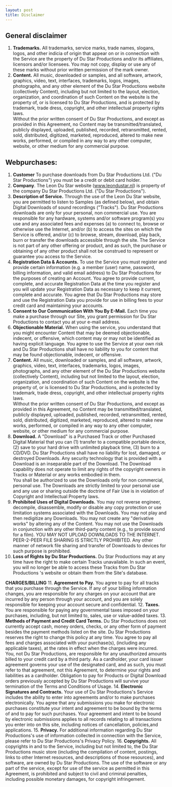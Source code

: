 ```yaml
---
layout: post
title: Disclaimer
---
```

General disclaimer
------------------

  
1. **Trademarks.** All trademarks, service marks, trade names, slogans, logos, and other indicia of origin that appear on or in connection with the Service are the property of Du Star Productions and/or its affiliates, licensors and/or licensees. You may not copy, display or use any of these marks without prior written permission of the mark owner.
2. **Content.** All music, downloaded or samples, and all software, artwork, graphics, video, text, interfaces, trademarks, logos, images, photographs, and any other element of the Du Star Productions website (collectively Content), including but not limited to the layout, election, organization, and coordination of such Content on the website is the property of, or is licensed to Du Star Productions, and is protected by trademark, trade dress, copyright, and other intellectual property rights laws.   
Without the prior written consent of Du Star Productions, and except as provided in this Agreement, no Content may be transmitted/translated, publicly displayed, uploaded, published, recorded, retransmitted, rented, sold, distributed, digitized, marketed, reproduced, altered to make new works, performed, or compiled in any way to any other computer, website, or other medium for any commercial purpose.

  
Webpurchases:
-------------

  
1. **Customer** To purchase downloads from Du Star Productions Ltd. ("Du Star Productions") you must be a credit or debit card holder.
2. **Company**. The Leon Du Star website (www.leondustar.nl) is property of the company Du Star Productions Ltd. ("Du Star Productions").
3. **Description of Service.** Through the use of the Leon Du Star website, you are permitted to listen to Samples (as defined below), and obtain Digital Downloads of sound recordings ("Tracks"). Du Star Productions downloads are only for your personal, non commercial use. You are responsible for any hardware, systems and/or software program(s) you use and any associated fees and expenses (a) to connect to, browse or otherwise use the Internet, and/or (b) to access the sites on which the Service is offered, and/or (c) to browse, stream, download, play back, burn or transfer the downloads accessible through the site. The Service is not part of any other offering or product, and as such, the purchase or obtaining of any other product shall not be construed to represent or guarantee you access to the Service.
4. **Registration Data & Accounts.** To use the Service you must register and provide certain information (e.g. a member (user) name, password, billing information, and valid email address) to Du Star Productions for the purposes of creating an Account. You agree to provide current, complete, and accurate Registration Data at the time you register and you will update your Registration Data as necessary to keep it current, complete and accurate. You agree that Du Star Productions may store and use the Registration Data you provide for use in billing fees to your credit card and maintaining your accounts.
5. **Consent to Our Communication With You By E-Mail.** Each time you make a purchase through our Site, you grant permission for Du Star Productions to contact you at your e-mail address.
6. **Objectionable Material.** When using the service, you understand that you might encounter Content that may be deemed objectionable, indecent, or offensive, which content may or may not be identified as having explicit language. You agree to use the Service at your own risk and Du Star Productions shall have no liability to you for content that may be found objectionable, indecent, or offensive.
7. **Content.** All music, downloaded or samples, and all software, artwork, graphics, video, text, interfaces, trademarks, logos, images, photographs, and any other element of the Du Star Productions website (collectively Content), including but not limited to the layout, election, organization, and coordination of such Content on the website is the property of, or is licensed to Du Star Productions, and is protected by trademark, trade dress, copyright, and other intellectual property rights laws.   
Without the prior written consent of Du Star Productions, and except as provided in this Agreement, no Content may be transmitted/translated, publicly displayed, uploaded, published, recorded, retransmitted, rented, sold, distributed, digitized, marketed, reproduced, altered to make new works, performed, or compiled in any way to any other computer, website, or other medium for any commercial purpose.
8. **Download.** A "Download" is a Purchased Track or other Purchased Digital Material that you can (1) transfer to a compatible portable device, (2) save to your hard drive with unlimited playback time, (3) burn to a CD/DVD. Du Star Productions shall have no liability for lost, damaged, or destroyed Downloads. Any security technology that is provided with a Download is an inseparable part of the Download. The Download capability does not operate to limit any rights of the copyright owners in Tracks or Material or any works embodied in them.  
You shall be authorized to use the Downloads only for non commercial, personal use. The Downloads are strictly limited to your personal use and any use or sharing outside the doctrine of Fair Use is in violation of Copyright and Intellectual Property laws.
9. **Prohibited Uses of Digital Downloads.** You may not reverse engineer, decompile, disassemble, modify or disable any copy protection or use limitation systems associated with the Downloads. You may not play and then redigitize any Downloads. You may not create any "derivative works" by altering any of the Content. You may not use the Downloads in conjunction with any other third-party content (e.g., to provide sound for a film). YOU MAY NOT UPLOAD DOWNLOADS TO THE INTERNET. PEER-2-PEER FILE SHARING IS STRICTLY PROHIBITED. Any other manner of network file sharing and transfer of Downloads to devices for such purpose is prohibited.
10. **Loss of Rights by Du Star Productions.** Du Star Productions may at any time have the right to make certain Tracks unavailable. In such an event, you will no longer be able to access these Tracks from Du Star Productions 's website or obtain them from the Site's database.  
  
**CHARGES/BILLING**
11. **Agreement to Pay.** You agree to pay for all tracks that you purchase through the Service. If any of your billing information changes, you are responsible for any charges on your account that are incurred by any person through your account, and you are solely responsible for keeping your account secure and confidential.
12. **Taxes.** You are responsible for paying any governmental taxes imposed on your purchases, including, but not limited to, sales, use or value-added taxes.
13. **Methods of Payment and Credit Card Terms.** Du Star Productions does not currently accept cash, money orders, checks, or any other form of payment besides the payment methods listed on the site. Du Star Productions reserves the right to change this policy at any time. You agree to pay all fees and charges associated with your purchase(s), (including any applicable taxes), at the rates in effect when the charges were incurred. You, not Du Star Productions, are responsible for any unauthorized amounts billed to your credit card by a third party. As a cardholder, your card issuer agreement governs your use of the designated card, and as such, you must refer to that agreement, not this Agreement, to determine your rights and liabilities as a cardholder. Obligation to pay for Products or Digital Download orders previously accepted by Du Star Productions will survive your termination of the Terms and Conditions of Usage.
14. **Electronic Signatures and Contracts.** Your use of Du Star Productions's Service includes the ability to enter into agreements and/or to make purchases electronically. You agree that any submissions you make for electronic purchases constitute your intent and agreement to be bound by the terms of and to pay for such purchases. Your agreement and intent to be bound by electronic submissions applies to all records relating to all transactions you enter into on this site, including notices of cancellation, policies,and applications.
15. **Privacy.** For additional information regarding Du Star Productions's use of information collected in connection with the Service, please refer to Du Star Productions's Privacy Policy.
16. **Copyrights.** All copyrights in and to the Service, including but not limited to, the Du Star Productions music store (including the compilation of content, postings, links to other Internet resources, and descriptions of those resources), and software, are owned by Du Star Productions. The use of the software or any part of the service, except for use of the service as permitted in this Agreement, is prohibited and subject to civil and criminal penalties, including possible monetary damages, for copyright infringement.